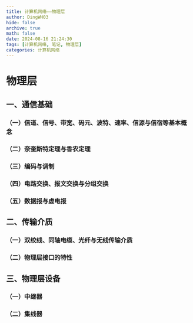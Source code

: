 ```yaml
---
title: 计算机网络——物理层
author: DingWH03
hide: false
archive: true
math: false
date: 2024-08-16 21:24:30
tags: [计算机网络, 笔记, 物理层]
categories: 计算机网络
---
```

# 物理层

## 一、通信基础

### （一）信道、信号、带宽、码元、波特、速率、信源与信宿等基本概念

### （二）奈奎斯特定理与香农定理

### （三）编码与调制

### （四）电路交换、报文交换与分组交换

### （五）数据报与虚电报

## 二、传输介质

### （一）双绞线、同轴电缆、光纤与无线传输介质

### （二）物理层接口的特性

## 三、物理层设备

### （一）中继器

### （二）集线器
